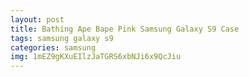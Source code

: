 ```yaml
---
layout: post
title: Bathing Ape Bape Pink Samsung Galaxy S9 Case
tags: samsung galaxy s9
categories: samsung
img: 1mEZ9gKXuEIlzJaTGRS6xbNJi6x9QcJiu
---
```

